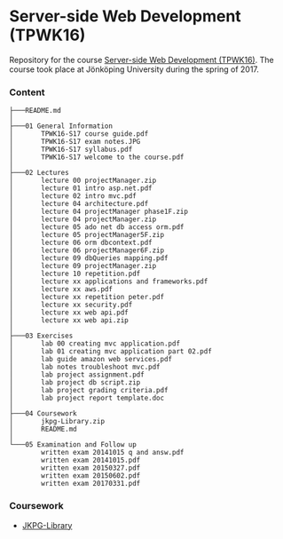 Server-side Web Development (TPWK16)
======

Repository for the course [Server-side Web Development (TPWK16)](http://ju.se/JTH/en/education/courses.html?courseCode=TPWK16&semester=20161&lang=en). The course took place at Jönköping University during the spring of 2017.

### Content    

```
├───README.md
│
├───01 General Information
│       TPWK16-S17 course guide.pdf
│       TPWK16-S17 exam notes.JPG
│       TPWK16-S17 syllabus.pdf
│       TPWK16-S17 welcome to the course.pdf 
│
├───02 Lectures
│       lecture 00 projectManager.zip        
│       lecture 01 intro asp.net.pdf
│       lecture 02 intro mvc.pdf
│       lecture 04 architecture.pdf
│       lecture 04 projectManager phase1F.zip
│       lecture 04 projectManager.zip        
│       lecture 05 ado net db access orm.pdf 
│       lecture 05 projectManager5F.zip
│       lecture 06 orm dbcontext.pdf
│       lecture 06 projectManager6F.zip
│       lecture 09 dbQueries mapping.pdf
│       lecture 09 projectManager.zip
│       lecture 10 repetition.pdf
│       lecture xx applications and frameworks.pdf
│       lecture xx aws.pdf
│       lecture xx repetition peter.pdf
│       lecture xx security.pdf
│       lecture xx web api.pdf
│       lecture xx web api.zip
│
├───03 Exercises
│       lab 00 creating mvc application.pdf
│       lab 01 creating mvc application part 02.pdf
│       lab guide amazon web services.pdf
│       lab notes troubleshoot mvc.pdf
│       lab project assignment.pdf
│       lab project db script.zip
│       lab project grading criteria.pdf
│       lab project report template.doc
│
├───04 Coursework
│       jkpg-Library.zip
│       README.md
│
└───05 Examination and Follow up
        written exam 20141015 q and answ.pdf
        written exam 20141015.pdf
        written exam 20150327.pdf
        written exam 20150602.pdf
        written exam 20170331.pdf
```

### Coursework

 - [JKPG-Library](04%20Coursework/)
